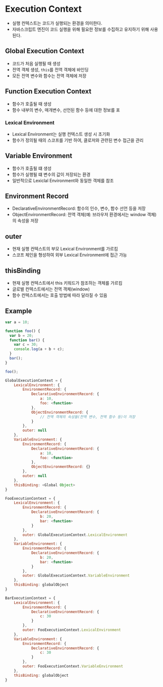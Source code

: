 # Execution Context

- 실행 컨텍스트는 코드가 실행되는 환경을 의미한다.
- 자바스크립트 엔진이 코드 실행을 위해 필요한 정보를 수집하고 유지하기 위해 사용된다.

## Global Execution Context

- 코드가 처음 실행될 때 생성
- 전역 객체 생성, `this`를 전역 객체에 바인딩
- 모든 전역 변수와 함수는 전역 객체에 저장

## Function Execution Context

- 함수가 호출될 때 생성
- 함수 내부의 변수, 매개변수, 선언된 함수 등에 대한 정보를 포

### Lexical Environment

- Lexical Environment는 실행 컨텍스트 생성 시 초기화
- 함수가 정의될 때의 스코프를 기반 하여, 클로저와 관련된 변수 접근을 관리

## Variable Environment

- 함수가 호출될 떄 생성
- 함수가 실행될 떄 변수의 값이 저장되는 환경
- 일반적으로 Lexiclal Environment와 동일한 객체를 참조

## Environment Record

- DeclarativeEnvironmentRecord: 함수의 인수, 변수, 함수 선언 등을 저장
- ObjectEnvironmentRecord: 전역 객체(예: 브라우저 환경에서는 window 객체)의 속성을 저장

## outer

- 현재 실행 컨텍스트의 부모 Lexical Environment를 가르킴
- 스코프 체인을 형성하여 외부 Lexical Environment에 접근 가능

## thisBinding

- 현재 실행 컨텍스트에서 this 키워드가 참조하는 객체를 가르킴
- 글로벌 컨텍스트에서는 전역 객체(window)
- 함수 컨텍스트에서는 호출 방법에 따라 달라질 수 있음

## Example

```javascript
var a = 10;

function foo() {
  var b = 20;
  function bar() {
    var c = 30;
    console.log(a + b + c);
  }
  bar();
}

foo();
```

```javascript
GlobalExecutionContext = {
	LexicalEnvironment: {
		EnvironmentRecord: {
			DeclarativeEnvironmentRecord: {
				a: 10,
				foo: <function>
			},
			ObjectEnvironmentRecord: {
				// 전역 객체의 속성들(전역 변수, 전역 함수 등)이 저장
			}
		},
		outer: null
	},
	VariableEnvironment: {
		EnvironmentRecord: {
			DeclarativeEnvironmentRecord: {
				a: 10,
				foo: <function>
			},
			ObjectEnvironmentRecord: {}
		},
		outer: null
	},
	thisBinding: <Global Object>
}

FooExecutionContext = {
    LexicalEnvironment: {
        EnvironmentRecord: {
            DeclarativeEnvironmentRecord: {
                b: 20,
                bar: <function>
            }
        },
        outer: GlobalExecutionContext.LexicalEnvironment
    },
    VariableEnvironment: {
        EnvironmentRecord: {
            DeclarativeEnvironmentRecord: {
                b: 20,
                bar: <function>
            }
        },
        outer: GlobalExecutionContext.VariableEnvironment
    },
    thisBinding: globalObject
}

BarExecutionContext = {
    LexicalEnvironment: {
        EnvironmentRecord: {
            DeclarativeEnvironmentRecord: {
                c: 30
            }
        },
        outer: FooExecutionContext.LexicalEnvironment
    },
    VariableEnvironment: {
        EnvironmentRecord: {
            DeclarativeEnvironmentRecord: {
                c: 30
            }
        },
        outer: FooExecutionContext.VariableEnvironment
    },
    thisBinding: globalObject
}
```
